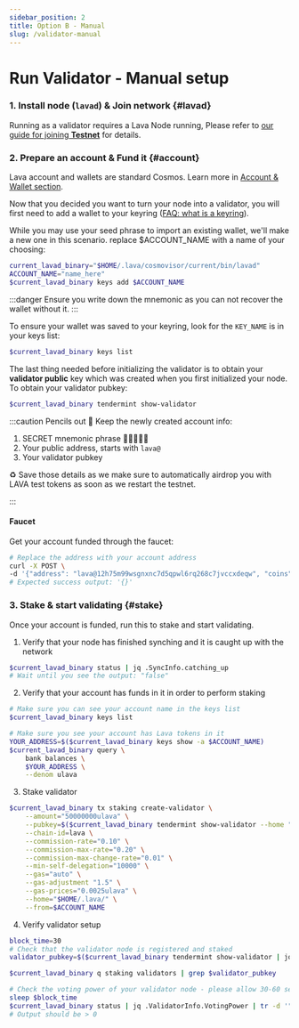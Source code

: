 ```yaml
---
sidebar_position: 2
title: Option B - Manual
slug: /validator-manual
---
```


# Run Validator - Manual setup
### 1. Install node (`lavad`) & Join network {#lavad}
Running as a validator requires a Lava Node running, Please refer to [our guide for joining **Testnet**](testnet) for details.

### 2. Prepare an account & Fund it {#account}
Lava account and wallets are standard Cosmos. Learn more in [Account & Wallet section](wallet).

Now that you decided you want to turn your node into a validator, you will first need to add a wallet to your keyring ([FAQ: what is a keyring](faq#keyring)).

While you may use your seed phrase to import an existing wallet, we'll make a new one in this scenario.
replace $ACCOUNT_NAME with a name of your choosing:

```bash
current_lavad_binary="$HOME/.lava/cosmovisor/current/bin/lavad"
ACCOUNT_NAME="name_here"
$current_lavad_binary keys add $ACCOUNT_NAME
```

:::danger
Ensure you write down the mnemonic as you can not recover the wallet without it. 
:::

To ensure your wallet was saved to your keyring, look for the `KEY_NAME` is in your keys list:

```bash
$current_lavad_binary keys list
```

The last thing needed before initializing the validator is to obtain your **validator public** key which was created when you first initialized your node. To obtain your validator pubkey:

```bash
$current_lavad_binary tendermint show-validator
```

:::caution Pencils out 📝
Keep the newly created account info:
1. SECRET mnemonic phrase 🚨🤫🚨🤫🚨
2. Your public address, starts with `lava@`
3. Your validator pubkey

♻ Save those details as we make sure to automatically airdrop you with LAVA test tokens as soon as we restart the testnet.

:::

#### Faucet

Get your account funded through the faucet:
```bash
# Replace the address with your account address
curl -X POST \
-d '{"address": "lava@12h75m99wsgnxnc7d5qpwl6rq268c7jvccxdeqw", "coins": ["60000000ulava"]}' http://44.205.140.46:5555
# Expected success output: '{}'
```

### 3. Stake & start validating {#stake}

Once your account is funded, run this to stake and start validating.

1. Verify that your node has finished synching and it is caught up with the network

```bash
$current_lavad_binary status | jq .SyncInfo.catching_up
# Wait until you see the output: "false"
```

2. Verify that your account has funds in it in order to perform staking

```bash
# Make sure you can see your account name in the keys list
$current_lavad_binary keys list

# Make sure you see your account has Lava tokens in it
YOUR_ADDRESS=$($current_lavad_binary keys show -a $ACCOUNT_NAME)
$current_lavad_binary query \
    bank balances \
    $YOUR_ADDRESS \
    --denom ulava
```

3. Stake validator
```bash
$current_lavad_binary tx staking create-validator \
    --amount="50000000ulava" \
    --pubkey=$($current_lavad_binary tendermint show-validator --home "$HOME/.lava/") \
    --chain-id=lava \
    --commission-rate="0.10" \
    --commission-max-rate="0.20" \
    --commission-max-change-rate="0.01" \
    --min-self-delegation="10000" \
    --gas="auto" \
    --gas-adjustment "1.5" \
    --gas-prices="0.0025ulava" \
    --home="$HOME/.lava/" \
    --from=$ACCOUNT_NAME
```

4. Verify validator setup

```bash
block_time=30
# Check that the validator node is registered and staked
validator_pubkey=$($current_lavad_binary tendermint show-validator | jq .key | tr -d '"')

$current_lavad_binary q staking validators | grep $validator_pubkey

# Check the voting power of your validator node - please allow 30-60 seconds for the output to be updated
sleep $block_time
$current_lavad_binary status | jq .ValidatorInfo.VotingPower | tr -d '"'
# Output should be > 0
```